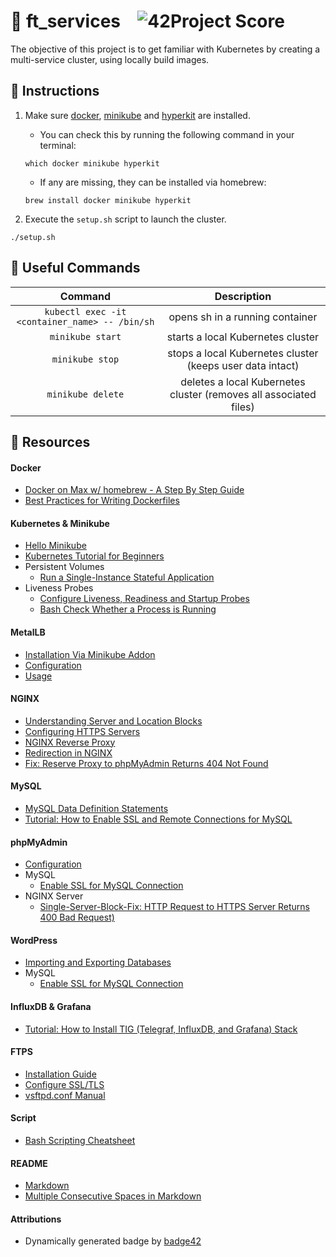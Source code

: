 # :large_orange_diamond: ft_services &ensp; ![42Project Score](https://badge42.herokuapp.com/api/project/floogman/ft_services)

The objective of this project is to get familiar with Kubernetes by creating a multi-service cluster, using locally build images.

## :small_orange_diamond: Instructions

1. Make sure [docker](https://hub.docker.com/editions/community/docker-ce-desktop-mac), [minikube](https://minikube.sigs.k8s.io/docs/start/) and [hyperkit](https://minikube.sigs.k8s.io/docs/drivers/hyperkit/) are installed.
	- You can check this by running the following command in your terminal:
	```
	which docker minikube hyperkit
	```
	- If any are missing, they can be installed via homebrew:
	```
	brew install docker minikube hyperkit
	```

2. Execute the `setup.sh` script to launch the cluster.
```
./setup.sh
```

## :small_orange_diamond: Useful Commands

Command | Description
:------:|:-----------:
`kubectl exec -it <container_name> -- /bin/sh` | opens sh in a running container
`minikube start` | starts a local Kubernetes cluster
`minikube stop` | stops a local Kubernetes cluster (keeps user data intact)
`minikube delete` | deletes a local Kubernetes cluster (removes all associated files)

## :small_orange_diamond: Resources
#### Docker
- [Docker on Max w/ homebrew - A Step By Step Guide](https://www.cprime.com/resources/blog/docker-on-mac-with-homebrew-a-step-by-step-tutorial/)
- [Best Practices for Writing Dockerfiles](https://docs.docker.com/develop/develop-images/dockerfile_best-practices/)
#### Kubernetes & Minikube
- [Hello Minikube](https://kubernetes.io/docs/tutorials/hello-minikube/)
- [Kubernetes Tutorial for Beginners](https://www.youtube.com/watch?v=X48VuDVv0do)
- Persistent Volumes
	- [Run a Single-Instance Stateful Application](https://kubernetes.io/docs/tasks/run-application/run-single-instance-stateful-application/)
- Liveness Probes
	- [Configure Liveness, Readiness and Startup Probes](https://kubernetes.io/docs/tasks/configure-pod-container/configure-liveness-readiness-startup-probes/)
	- [Bash Check Whether a Process is Running](https://www.cyberciti.biz/faq/bash-check-if-process-is-running-or-notonlinuxunix/)
#### MetalLB
- [Installation Via Minikube Addon](https://medium.com/faun/metallb-configuration-in-minikube-to-enable-kubernetes-service-of-type-loadbalancer-9559739787df)
- [Configuration](https://metallb.universe.tf/configuration/)
- [Usage](https://metallb.universe.tf/usage/)
#### NGINX
- [Understanding Server and Location Blocks](https://www.digitalocean.com/community/tutorials/understanding-nginx-server-and-location-block-selection-algorithms)
- [Configuring HTTPS Servers](http://nginx.org/en/docs/http/configuring_https_servers.html)
- [NGINX Reverse Proxy](https://linuxize.com/post/nginx-reverse-proxy/)
- [Redirection in NGINX](https://www.hostinger.com/tutorials/nginx-redirect/)
- [Fix: Reserve Proxy to phpMyAdmin Returns 404 Not Found](https://serverfault.com/questions/931849/nginx-reverse-proxy-to-phpmyadmin-returns-404)
#### MySQL
- [MySQL Data Definition Statements](https://dev.mysql.com/doc/refman/8.0/en/sql-data-definition-statements.html)
- [Tutorial: How to Enable SSL and Remote Connections for MySQL](https://www.howtoforge.com/tutorial/how-to-enable-ssl-and-remote-connections-for-mysql-on-centos-7/)
#### phpMyAdmin
- [Configuration](https://docs.phpmyadmin.net/en/latest/config.html)
- MySQL
	- [Enable SSL for MySQL Connection](https://docs.phpmyadmin.net/en/latest/config.html#cfg_Servers_ssl)
- NGINX Server
	- [Single-Server-Block-Fix: HTTP Request to HTTPS Server Returns 400 Bad Request)](https://serverfault.com/questions/338700/redirect-http-example-com12345-to-https-example-com12345-in-nginx)
#### WordPress
- [Importing and Exporting Databases](https://www.marcbacon.com/how-to-easily-import-and-export-wordpress-mysql-databases-using-the-command-line-linux/)
- MySQL
	- [Enable SSL for MySQL Connection](https://www.monolune.com/how-to-connect-from-wordpress-to-mysql-using-ssl/)
#### InfluxDB & Grafana
- [Tutorial: How to Install TIG (Telegraf, InfluxDB, and Grafana) Stack](https://www.howtoforge.com/tutorial/how-to-install-tig-stack-telegraf-influxdb-and-grafana-on-ubuntu-1804/)
#### FTPS
- [Installation Guide](https://www.howtoforge.com/tutorial/how-to-install-and-configure-vsftpd/)
- [Configure SSL/TLS](https://netstudy.zlabs.be/28-configure-vsftpd-with-ssltls/)
- [vsftpd.conf Manual](http://vsftpd.beasts.org/vsftpd_conf.html)
#### Script
- [Bash Scripting Cheatsheet](https://devhints.io/bash)
#### README
- [Markdown](https://docs.github.com/en/github/writing-on-github/getting-started-with-writing-and-formatting-on-github/basic-writing-and-formatting-syntax)
- [Multiple Consecutive Spaces in Markdown](https://steemit.com/markdown/@jamesanto/how-to-add-multiple-spaces-between-texts-in-markdown)
#### Attributions
- Dynamically generated badge by [badge42](https://github.com/JaeSeoKim/badge42)
